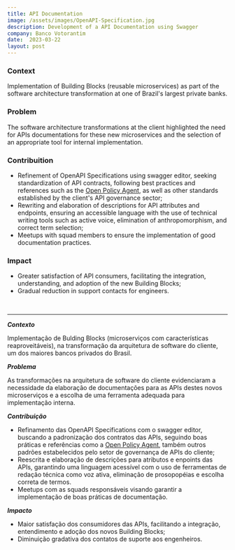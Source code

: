 ```yaml
---
title: API Documentation
image: /assets/images/OpenAPI-Specification.jpg
description: Development of a API Documentation using Swagger
company: Banco Votorantim
date:  2023-03-22
layout: post
---
```


### Context ###

Implementation of Building Blocks (reusable microservices) as part of the software architecture transformation at one of Brazil's largest private banks.

### Problem ###

The software architecture transformations at the client highlighted the need for APIs documentations for these new microservices and the selection of an appropriate tool for internal implementation.

### Contribuition ###

- Refinement of OpenAPI Specifications using swagger editor, seeking standardization of API contracts, following best practices and references such as the [Open Policy Agent](https://www.openpolicyagent.org/), as well as other standards established by the client's API governance sector;
- Rewriting and elaboration of descriptions for API attributes and endpoints, ensuring an accessible language with the use of technical writing tools such as active voice, elimination of anthropomorphism, and correct term selection;
- Meetups with squad members to ensure the implementation of good documentation practices.

### Impact ###

- Greater satisfaction of API consumers, facilitating the integration, understanding, and adoption of the new Building Blocks;
- Gradual reduction in support contacts for engineers.

<br />

***

***Contexto***

Implementação de Bulding Blocks (microserviços com características reaproveitáveis), na transformação da arquitetura de software do cliente, um dos maiores bancos privados do Brasil.

***Problema***

As transformações na arquitetura de software do cliente evidenciaram a necessidade da elaboração de documentações para as APIs destes novos microserviços e a escolha de uma ferramenta adequada para implementação interna.

***Contribuição***

- Refinamento das OpenAPI Specifications com o swagger editor, buscando a padronização dos contratos das APIs, seguindo boas práticas e referências como a [Open Policy Agent](https://www.openpolicyagent.org/), também outros padrões estabelecidos pelo setor de governança de APIs do cliente;
- Reescrita e elaboração de descrições para atributos e enpoints das APIs, garantindo uma linguagem acessível com o uso de ferramentas de redação técnica como voz ativa, eliminação de prosopopéias e escolha correta de termos.
- Meetups com as squads responsáveis visando garantir a implementação de boas práticas de documentação.

***Impacto***

- Maior satisfação dos consumidores das APIs, facilitando a integração, entendimento e adoção dos novos Building Blocks;
- Diminuição gradativa dos contatos de suporte aos engenheiros.